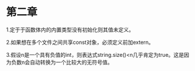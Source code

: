 # 第二章

1.定于于函数体内的内置类型没有初始化则其值未定义。

2.如果想在多个文件之间共享const对象，必须定义前加extern。

3.假设n是一个具有负值的int，则表达式string.size()<n几乎肯定为true。这是因为负数n会自动转换为一个比较大的无符号值。